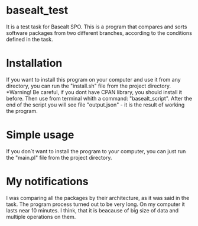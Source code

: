 # basealt_test
It is a test task for Basealt SPO.
This is a program that compares and sorts software packages from two different branches, according to the conditions defined in the task.
# Installation
If you want to install this program on your computer and use it from any directory, you can run the "install.sh" file from the project directory.
*Warning! Be careful, if you dont have CPAN library, you should install it before.
Then use from terminal whith a command: "basealt_script".
After the end of the script you will see file "output.json" - it is the result of working the program.
# Simple usage
If you don`t want to install the program to your computer, you can just run the "main.pl" file from the project directory.
# My notifications
I was comparing all the packages by their architecture, as it was said in the task.
The program process turned out to be very long. On my computer it lasts near 10 minutes. I think, that it is beacause of big size of data and multiple operations on them.
